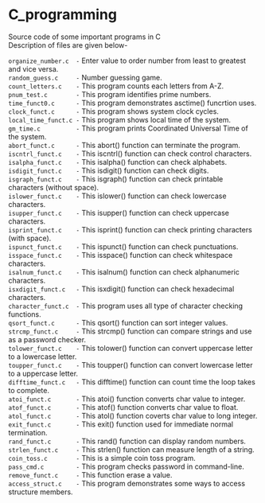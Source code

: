 # C_programming
Source code of some important programs in C  
Description of files are given below-  
  
  
`organize_number.c  -`  Enter value to order number from least to greatest and vice versa.  
`random_guess.c     -` Number guessing game.  
`count_letters.c    -` This program counts each letters from A-Z.  
`pnum_test.c        -` This program identifies prime numbers.   
`time_funct0.c      -` This program demonstrates asctime() funcrtion uses.   
`clock_funct.c      -` This program shows system clock cycles.   
`local_time_funct.c -` This program shows local time of the system.   
`gm_time.c          -` This program prints Coordinated Universal Time of the system.   
`abort_funct.c      -` This abort() function can terminate the program.   
`iscntrl_funct.c    -` This iscntrl() function can check control characters.   
`isalpha_funct.c    -` This isalpha() function can check alphabets.   
`isdigit_funct.c    -` This isdigit() function can check digits.    
`isgraph_funct.c    -` This isgraph() function can check printable characters (without space).   
`islower_funct.c    -` This islower() function can check lowercase characters.    
`isupper_funct.c    -` This isupper() function can check uppercase characters.   
`isprint_funct.c    -` This isprint() function can check printing characters (with space).    
`ispunct_funct.c    -` This ispunct() function can check punctuations.       
`isspace_funct.c    -` This isspace() function can check whitespace characters.   
`isalnum_funct.c    -` This isalnum() function can check alphanumeric characters.    
`isxdigit_funct.c   -` This isxdigit() function can check hexadecimal characters.    
`character_funct.c  -` This program uses all type of character checking functions.    
`qsort_funct.c      -` This qsort() function can sort integer values.       
`strcmp_funct.c     -` This strcmp() function can compare strings and use as a password checker.     
`tolower_funct.c    -` This tolower() function can convert uppercase letter to a lowercase letter.     
`toupper_funct.c    -` This toupper() function can convert lowercase letter to a uppercase letter.      
`difftime_funct.c   -` This difftime() function can count time the loop takes to complete.     
`atoi_funct.c       -` This atoi() function converts char value to integer.     
`atof_funct.c       -` This atof() function converts char value to float.      
`atol_funct.c       -` This atol() function coverts char value to long integer.        
`exit_funct.c       -` This exit() function used for immediate normal termination.        
`rand_funct.c       -` This rand() function can display random numbers.        
`strlen_funct.c     -` This strlen() function can measure length of a string.       
`coin_toss.c        -` This is a simple coin toss program.      
`pass_cmd.c         -` This program checks password in command-line.         
`remove_funct.c     -` This function erase a value.         
`access_struct.c    -` This program demonstrates some ways to access structure members.       


